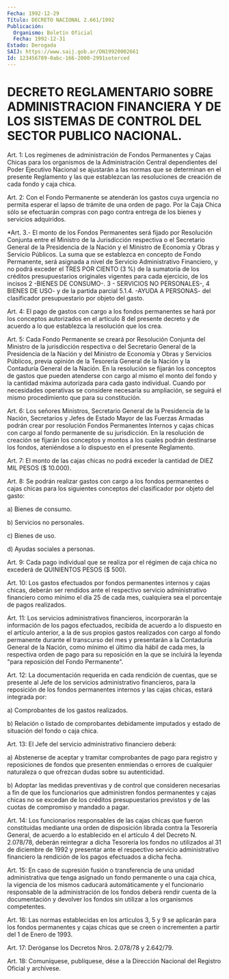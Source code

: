 ```yaml
---
Fecha: 1992-12-29
Título: DECRETO NACIONAL 2.661/1992
Publicación:
  Organismo: Boletín Oficial
  Fecha: 1992-12-31
Estado: Derogada
SAIJ: https://www.saij.gob.ar/DN19920002661
Id: 123456789-0abc-166-2000-2991soterced
---
```

# DECRETO REGLAMENTARIO SOBRE ADMINISTRACION FINANCIERA Y DE LOS SISTEMAS DE CONTROL DEL SECTOR PUBLICO NACIONAL.

<a id="1"></a>
Art. 1: Los regímenes de administración de Fondos Permanentes y Cajas  Chicas  para  los  organismos  de  la Administración Central dependientes  del  Poder  Ejecutivo  Nacional se  ajustarán  a  las normas  que  se  determinan en el presente  Reglamento  y  las  que establezcan las resoluciones  de  creación  de  cada  fondo  y caja chica.

<a id="2"></a>
Art.  2:  Con el Fondo Permanente se atenderán los gastos cuya urgencia no permita  esperar  el  lapso  de trámite de una orden de pago. Por la Caja Chica sólo se efectuarán  compras con pago contra entrega de los bienes y servicios adquiridos.

<a id="3"></a>
*Art.  3.-  El monto de los Fondos Permanentes será fijado por Resolución  Conjunta    entre    el  Ministro  de  la  Jurisdicción respectiva o el Secretario General  de  la Presidencia de la Nación y el Ministro de Economía y Obras y Servicio  Públicos. La suma que se  establezca  en concepto de Fondo Permanente,  será  asignada  a nivel de Servicio  Administrativo Financiero, y no podrá exceder el TRES POR CIENTO (3 %) de la sumatoria de los créditos presupuestarios originales  vigentes  para  cada  ejercicio, de los incisos  2  -BIENES  DE CONSUMO-. 3 - SERVICIOS NO PERSONALES-,  4 BIENES DE USO- y de la  partida  parcial  5.1.4. -AYUDA A PERSONAS- del clasificador presupuestario por objeto del gasto.

<a id="4"></a>
Art. 4: El pago de gastos con cargo a los fondos permanentes se hará  por  los  conceptos autorizados en el artículo 8 del presente decreto y de acuerdo  a  lo  que  establezca  la resolución que los crea.

<a id="5"></a>
Art. 5: Cada Fondo Permanente se creará por Resolución Conjunta del  Ministro  de  la  jurisdicción  respectiva  o  del  Secretario General  de  la Presidencia de la Nación y del Ministro de Economía y  Obras y Servicios  Públicos,  previa  opinión  de  la  Tesorería General  de  la  Nación y la Contaduría General de la Nación. En la resolución se fijarán  los conceptos de gastos que pueden atenderse con  cargo  al  mismo el monto  del  fondo  y  la  cantidad  máxima autorizada  para cada  gasto  individual.  Cuando  por  necesidades operativas se  considere  necesaria  su  ampliación,  se seguirá el mismo procedimiento que para su constitución.

<a id="6"></a>
Art.  6:  Los  señores  Ministros,  Secretario  General  de la Presidencia  de  la  Nación, Secretarios y Jefes de Estado Mayor de las Fuerzas Armadas podrán  crear por resolución Fondos Permanentes Internos  y  cajas  chicas con cargo  al  fondo  permanente  de  su jurisdicción.  En  la  resolución    de  creación  se  fijarán  los conceptos  y  montos  a los cuales podrán  destinarse  los  fondos, ateniéndose a lo dispuesto en el presente Reglamento.

<a id="7"></a>
Art.  7:  El  monto  de  las  cajas chicas no podrá exceder la cantidad de DIEZ MIL PESOS ($ 10.000).

<a id="8"></a>
Art.  8:  Se  podrán  realizar  gastos  con cargo a los fondos permanentes  o  cajas  chicas  para  los siguientes  conceptos  del clasificador por objeto del gasto:

a) Bienes de consumo.

b) Servicios no personales.

c) Bienes de uso.

d) Ayudas sociales a personas.

<a id="9"></a>
Art.  9: Cada pago individual que se realiza por el régimen de caja chica no excederá de QUINIENTOS PESOS ($ 500).

<a id="10"></a>
Art. 10: Los gastos efectuados por fondos permanentes internos y cajas  chicas,  deberán  ser rendidos ante el respectivo servicio administrativo financiero como  mínimo  el  día  25  de  cada  mes, cualquiera sea el porcentaje de pagos realizados.

<a id="11"></a>
Art. 11: Los servicios administrativos financieros, incorporarán  la  información  de los pagos efectuados, recibida de acuerdo  a  lo  dispuesto en el artículo  anterior,  a  la  de  sus propios gastos realizados  con cargo al fondo permanente durante el transcurso del mes y presentarán  a  la  Contaduría  General  de la Nación,  como mínimo el último día hábil de cada mes, la respectiva orden de pago  para  su reposición en la que se incluirá la leyenda "para reposición del Fondo Permanente".

<a id="12"></a>
Art.  12:  La  documentación  requerida  en  cada rendición de cuentas,  que  se  presente al Jefe de los servicios administrativo financieros, para la  reposición de los fondos permanentes internos y las cajas chicas, estará integrada por:

a) Comprobantes de los gastos realizados.

b) Relación o listado  de  comprobantes  debidamente  imputados  y estado de situación del fondo o caja chica.

<a id="13"></a>
Art. 13: El Jefe del servicio administrativo financiero deberá:

a)  Abstenerse  de  aceptar  y  tramitar comprobantes de pago para registro  y  reposiciones  de  fondos  que  presenten  enmiendas  o errores de cualquier naturaleza  o  que  ofrezcan  dudas  sobre  su autenticidad.

b)  Adoptar  las  medidas  preventivas y de control que consideren necesarias  a fin de que los funcionarios  que  administren  fondos permanentes  y    cajas  chicas  no  se  excedan  de  los  créditos presupuestarios previstos  y  de las cuotas de compromiso y mandado a pagar.

<a id="14"></a>
Art. 14: Los funcionarios responsables de las cajas chicas que fueron  constituidas  mediante  una  orden  de  disposición librada contra  la  Tesorería  General, de acuerdo a lo establecido  en  el artículo  4  del  Decreto N. 2.078/78, deberán  reintegrar a  dicha Tesorería los fondos  no  utilizados  al  31 de diciembre de 1992 y presentar ante el respectivo servicio administrativo  financiero la rendición de los pagos efectuados a dicha fecha.

<a id="15"></a>
Art.  15:  En  caso de supresión fusión o transferencia de una unidad administrativa  que tenga asignado un fondo permanente o una caja chica, la vigencia  de  los  mismos caducará automáticamente y el  funcionario  responsable  de la administración  de  los  fondos deberá rendir cuenta de la documentación  y devolver los fondos sin utilizar a los organismos competentes.

<a id="16"></a>
Art.  16: Las normas establecidas en los artículos 3, 5 y 9 se aplicarán para  los  fondos permanentes y cajas chicas que se creen o incrementen a partir del 1 de Enero de 1993.

<a id="17"></a>
Art.  17:  Deróganse  los Decretos  Nros.  2.078/78 y 2.642/79.

<a id="18"></a>
Art. 18: Comuníquese, publíquese, dése a la Dirección Nacional del Registro Oficial y archívese.
